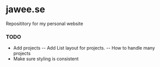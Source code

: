 # jawee.se
Reposititory for my personal website


### TODO
- Add projects
-- Add List layout for projects.
-- How to handle many projects
- Make sure styling is consistent
